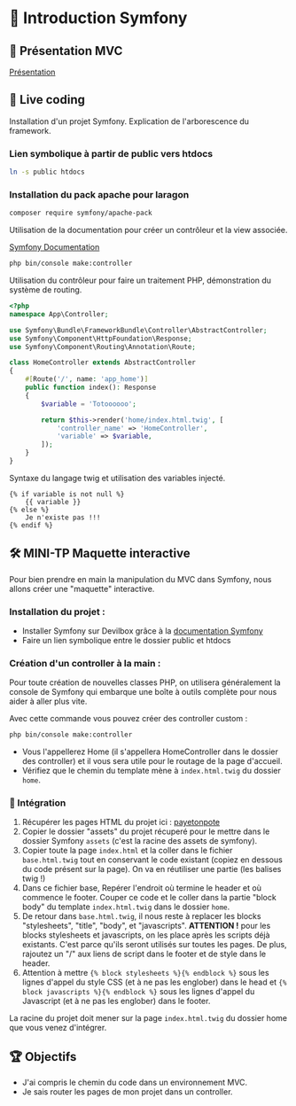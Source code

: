 ﻿# 🎼 Introduction Symfony

## 🎦 Présentation MVC

[Présentation](https://docs.google.com/presentation/d/1WvroALZRKneGGJm7kLIDIpFqcrIT_ljOoweNtc1Q-PU)

## 🎦 Live coding

Installation d'un projet Symfony. Explication de l'arborescence du framework.

### Lien symbolique à partir de public vers htdocs

```bash
ln -s public htdocs
```

### Installation du pack apache pour laragon

```bash
composer require symfony/apache-pack
```

Utilisation de la documentation pour créer un contrôleur et la view associée.

[Symfony Documentation](https://symfony.com/doc/current/index.html)

```bash
php bin/console make:controller
```

Utilisation du contrôleur pour faire un traitement PHP, démonstration du système de routing.

```php
<?php
namespace App\Controller;

use Symfony\Bundle\FrameworkBundle\Controller\AbstractController;
use Symfony\Component\HttpFoundation\Response;
use Symfony\Component\Routing\Annotation\Route;

class HomeController extends AbstractController
{
    #[Route('/', name: 'app_home')]
    public function index(): Response
    {
        $variable = 'Totoooooo';

        return $this->render('home/index.html.twig', [
            'controller_name' => 'HomeController',
            'variable' => $variable,
        ]);
    }
}
```

Syntaxe du langage twig et utilisation des variables injecté.

```twig
{% if variable is not null %}
    {{ variable }}
{% else %}
    Je n'existe pas !!!
{% endif %}
```

## 🛠 MINI-TP Maquette interactive

Pour bien prendre en main la manipulation du MVC dans Symfony, nous allons créer une "maquette" interactive.

### Installation du projet :

- Installer Symfony sur Devilbox grâce à la [documentation Symfony](https://symfony.com/doc/current/index.html)
- Faire un lien symbolique entre le dossier public et htdocs

### Création d'un controller à la main :

Pour toute création de nouvelles classes PHP, on utilisera généralement la console de Symfony qui embarque une boîte à outils complète pour nous aider à aller plus vite.

Avec cette commande vous pouvez créer des controller custom :
```bash
php bin/console make:controller
```

- Vous l'appellerez Home (il s'appellera HomeController dans le dossier des controller) et il vous sera utile pour le routage de la page d'accueil.
- Vérifiez que le chemin du template mène à `index.html.twig` du dossier `home`.

### 🎨 Intégration

1. Récupérer les pages HTML du projet ici : [payetonpote](https://gitlab.com/simplon-roanne/paiement-collaboratif)
2. Copier le dossier "assets" du projet récuperé pour le mettre dans le dossier Symfony `assets` (c'est la racine des assets de symfony).
3. Copier toute la page `index.html` et la coller dans le fichier `base.html.twig` tout en
conservant le code existant (copiez en dessous du code présent sur la page). On va en réutiliser une partie (les balises twig !)
4. Dans ce fichier base, Repérer l'endroit où termine le header et où commence le footer. Couper ce code et le
coller dans la partie "block body" du template `index.html.twig` dans le dossier `home`.
5. De retour dans `base.html.twig`, il nous reste à replacer les blocks "stylesheets", "title",
"body", et "javascripts". **ATTENTION !** pour les blocks stylesheets et javascripts, on les
place après les scripts déjà existants. C'est parce qu'ils seront utilisés sur toutes les
pages. De plus, rajoutez un "/" aux liens de script dans le footer et de style dans le header.
6. Attention à mettre `{% block stylesheets %}{% endblock %}` sous les lignes d'appel du style
CSS (et à ne pas les englober) dans le head et `{% block javascripts %}{% endblock %}` sous
les lignes d'appel du Javascript (et à ne pas les englober) dans le footer.

La racine du projet doit mener sur la page `index.html.twig` du dossier home que vous venez
d'intégrer.

## 🏆 Objectifs

- J'ai compris le chemin du code dans un environnement MVC.
- Je sais router les pages de mon projet dans un controller.
